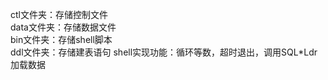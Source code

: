 ctl文件夹：存储控制文件  
data文件夹：存储数据文件  
bin文件夹：存储shell脚本  
ddl文件夹：存储建表语句
shell实现功能：循环等数，超时退出，调用SQL*Ldr加载数据
